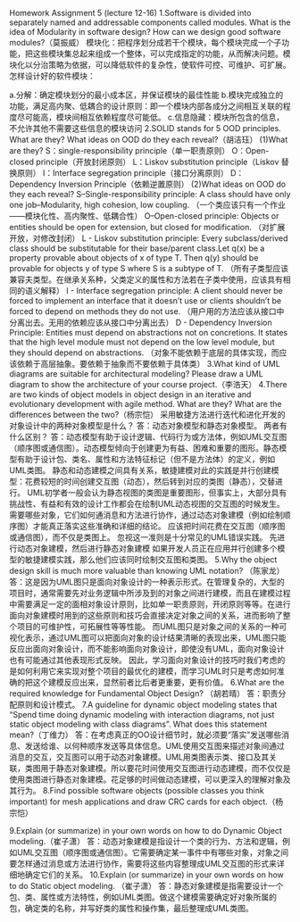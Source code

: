 Homework Assignment 5 (lecture 12-16)
1.Software is divided into separately named and addressable components called modules. What is the idea of Modularity in software design? How can we design good software modules?（莫振威）
模块化：把程序划分成若干个模块，每个模块完成一个子功能，把这些模块集总起来组成一个整体，可以完成指定的功能，从而解决问题。模块化以分治策略为依据，可以降低软件的复杂性，使软件可控、可维护、可扩展。
怎样设计好的软件模块：

a.分解：确定模块划分的最小成本区，并保证模块的最佳性能
b.模块完成独立的功能，满足高内聚、低耦合的设计原则：即一个模块内部各成分之间相互关联的程度尽可能高，模块间相互依赖程度尽可能低。
c.信息隐藏：模块所包含的信息，不允许其他不需要这些信息的模块访问
2.SOLID stands for 5 OOD principles. What are they? What ideas on OOD do they each reveal?（胡洁珏）
(1)What are they?
S：single-responsibility principle（单一职责原则）
O：Open-closed principle（开放封闭原则）
L：Liskov substitution principle（Liskov 替换原则）
I：Interface segregation principle（接口分离原则）
D：Dependency Inversion Principle（依赖逆置原则）
(2)What ideas on OOD do they each reveal?
S–Single-responsibility principle: A class should have only one job–Modularity, high cohesion, low coupling.
（一个类应该只有一个作业——模块化性、高内聚性、低耦合性）
O–Open-closed principle: Objects or entities should be open for extension, but closed for modification.
（对扩展开放，对修改封闭）
L - Liskov substitution principle: Every subclass/derived class should be substitutable for their base/parent class.Let q(x) be a property provable about objects of x of type T. Then q(y) should be provable for objects y of type S where S is a subtype of T.
（所有子类型应该兼容夫类型。在继承关系种，父类定义的属性和方法若在子类中使用，应该具有相同的语义解释）
I - Interface segregation principle: A client should never be forced to implement an interface that it doesn’t use or clients shouldn’t be forced to depend on methods they do not use.
（用户用的方法应该从接口中分离出去。无用的依赖应该从接口中分离出去）
D - Dependency Inversion Principle: Entities must depend on abstractions not on concretions. It states that the high level module must not depend on the low level module, but they should depend on abstractions.
（对象不能依赖于底层的具体实现，而应该依赖于高层抽象。要依赖于抽象而不要依赖于具体类）
3.What kind of UML diagrams are suitable for architectural modeling? Please draw a UML diagram to show the architecture of your course project.（李浩天）
4.There are two kinds of object models in object design in an iterative and evolutionary development with agile method. What are they? What are the differences between the two?（杨宗恺）
采用敏捷方法进行迭代和进化开发的对象设计中的两种对象模型是什么？
答：动态对象模型和静态对象模型。
两者有什么区别？
答：动态模型有助于设计逻辑、代码行为或方法体，例如UML交互图（顺序图或通信图）。动态模型倾向于创建更为有益、困难和重要的图形。静态模型有助于设计包、类名、属性和方法特征标记（但不是方法体）的定义，例如UML类图。
静态和动态建模之间具有关系，敏捷建模对此的实践是并行创建模型：花费较短的时间创建交互图（动态），然后转到对应的类图（静态），交替进行。
UML初学者一般会认为静态视图的类图是重要图形，但事实上，大部分具有挑战性、有益和有效的设计工作都会在绘制UML动态视图的交互图的时候发生。需要哪些对象，它们如何通消息和方法进行协作，通过动态对象建模（例如绘制顺序图）才能真正落实这些准确和详细的结论。
应该把时间花费在交互图（顺序图或通信图），而不仅是类图上。
忽视这一准则是十分常见的UML错误实践。
先进行动态对象建模，然后进行静态对象建模
如果开发人员正在应用并行创建多个模型的敏捷建模实践，那么他们应该同时绘制交互图和类图。
5.Why the object design skill is much more valuable than knowing UML notation?
（陈家龙）
答：这是因为UML图只是面向对象设计的一种表示形式。在管理复杂的，大型的项目时，通常需要先对业务逻辑中所涉及到的对象之间进行建模，而且在建模过程中需要满足一定的面相对象设计原则，比如单一职责原则，开闭原则等等。在进行面向对象建模时用到的这些原则和技巧会直接决定对象之间的关系，进而影响了整个项目的可维护性，可拓展性等等性能。
而UML图只是对象之间的关系的一种可视化表示，通过UML图可以把面向对象的设计结果清晰的表现出来，UML图只能反应出面向对象设计，而不能影响面向对象设计，即使没有UML，面向对象设计也有可能通过其他表现形式反映。
因此，学习面向对象设计的技巧时我们考虑的是如何利用它来实现对整个项目的最优化的建模，而学习UML时只是考虑如何准确的把这个建模反应出来，显然前者比后者更重要，更有价值。
6.What are the required knowledge for Fundamental Object Design? （胡若晴）
答：职责分配原则和设计模式。
7.A guideline for dynamic object modeling states that “Spend time doing dynamic modeling with interaction diagrams, not just static object modeling with class diagrams”. What does this statement mean?（丁维力）
答：在考虑真正的OO设计细节时，就必须要“落实”发送哪些消息、发送给谁、以何种顺序发送等具体信息。UML使用交互图来描述对象间通过消息的交互，交互图可以用于动态对象建模。UML用类图表示类、接口及其关联，类图用于静态对象建模。所以要花时间使用交互图进行动态建模，而不仅仅是使用类图进行静态对象建模。花足够的时间做动态建模，可以更深入的理解对象及其行为。
8.Find possible software objects (possible classes you think important) for mesh applications and draw CRC cards for each object.（杨宗恺）

9.Explain (or summarize) in your own words on how to do Dynamic Object modeling.（崔子潇）
答：动态对象建模是指设计一个类的行为、方法和逻辑，例如UML交互图（顺序图或通信图）。它需要确定某一事件中有哪些对象，对象之间要怎样通过消息或方法进行协作，需要将这些内容整理成UML交互图的形式来详细地确定它们的关系。
10.Explain (or summarize) in your own words on how to do Static object modeling.
（崔子潇）
答：静态对象建模是指需要设计一个包、类、属性或方法特性，例如UML类图。做这个建模需要确定好对象所属的包，确定类的名称，并写好类的属性和操作集，最后整理成UML类图。